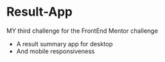 # Result-App
MY third challenge for the FrontEnd Mentor challenge 
* A result summary app for desktop
* And mobile responsiveness
